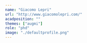 ```yaml
---
name: "Giacomo Lepri"
url: "http://www.giacomolepri.com/"
acadposition: ""
themes: ["augmi"]
role: "phd"
image: "./defaultprofile.png"
---
```

